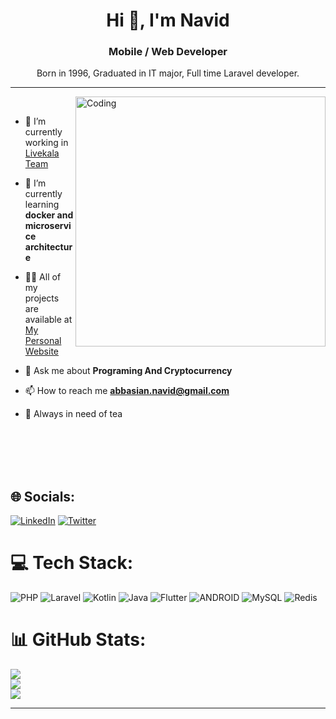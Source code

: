 


<h1 align="center">Hi 👋, I'm Navid</h1>
<h3 align="center">Mobile / Web Developer</h3>
<p align="center">Born in 1996, Graduated in IT major, Full time Laravel developer.</p>

---


<img align="right" alt="Coding" width="400" src="https://user-images.githubusercontent.com/51839181/185767009-04421265-3c0d-48e5-bb5c-d11c8b14bd7d.gif">


<br>

- 🔭 I’m currently working in [Livekala Team](https://github.com/orgs/livekala/teams/livekala)

- 🌱 I’m currently learning **docker and microservice architecture**

- 👨‍💻 All of my projects are available at [My Personal Website](https://navidabbasian.github.io/)

- 💬 Ask me about **Programing And Cryptocurrency**

- 📫 How to reach me **abbasian.navid@gmail.com**

- 🍵 Always in need of tea 

<br>
<br>
<br>
<br>

## 🌐 Socials:
[![LinkedIn](https://img.shields.io/badge/LinkedIn-%230077B5.svg?logo=linkedin&logoColor=white)](https://www.linkedin.com/in/navid-abbasian/) [![Twitter](https://img.shields.io/badge/Twitter-%231DA1F2.svg?logo=Twitter&logoColor=white)](https://twitter.com/@navid_abn)

# 💻 Tech Stack:
![PHP](https://img.shields.io/badge/php-%23777BB4.svg?style=for-the-badge&logo=php&logoColor=white) ![Laravel](https://img.shields.io/badge/laravel-%23FF2D20.svg?style=for-the-badge&logo=laravel&logoColor=white) ![Kotlin](https://img.shields.io/badge/kotlin-%230095D5.svg?style=for-the-badge&logo=kotlin&logoColor=white) ![Java](https://img.shields.io/badge/java-%23ED8B00.svg?style=for-the-badge&logo=java&logoColor=white) ![Flutter](https://img.shields.io/badge/Flutter-%2302569B.svg?style=for-the-badge&logo=Flutter&logoColor=white)  ![ANDROID](https://img.shields.io/badge/android-%2320232a.svg?style=for-the-badge&logo=android&logoColor=%a4c639) ![MySQL](https://img.shields.io/badge/mysql-%2300f.svg?style=for-the-badge&logo=mysql&logoColor=white) ![Redis](https://img.shields.io/badge/redis-%23DD0031.svg?style=for-the-badge&logo=redis&logoColor=white)
# 📊 GitHub Stats:
![](https://github-readme-stats.vercel.app/api?username=navidAbbasian&theme=dark&hide_border=true&include_all_commits=false&count_private=true)<br/>
![](https://github-readme-streak-stats.herokuapp.com/?user=navidAbbasian&theme=dark&hide_border=true)<br/>
![](https://github-readme-stats.vercel.app/api/top-langs/?username=navidAbbasian&theme=dark&hide_border=true&include_all_commits=false&count_private=true&layout=compact)

---

<!-- Proudly created with GPRM ( https://gprm.itsvg.in ) -->
